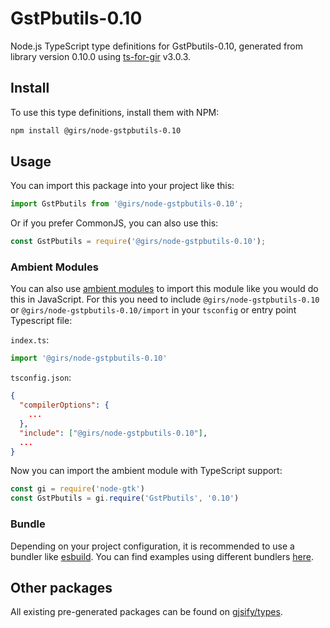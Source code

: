 
# GstPbutils-0.10

Node.js TypeScript type definitions for GstPbutils-0.10, generated from library version 0.10.0 using [ts-for-gir](https://github.com/gjsify/ts-for-gir) v3.0.3.


## Install

To use this type definitions, install them with NPM:
```bash
npm install @girs/node-gstpbutils-0.10
```

## Usage

You can import this package into your project like this:
```ts
import GstPbutils from '@girs/node-gstpbutils-0.10';
```

Or if you prefer CommonJS, you can also use this:
```ts
const GstPbutils = require('@girs/node-gstpbutils-0.10');
```

### Ambient Modules

You can also use [ambient modules](https://github.com/gjsify/ts-for-gir/tree/main/packages/cli#ambient-modules) to import this module like you would do this in JavaScript.
For this you need to include `@girs/node-gstpbutils-0.10` or `@girs/node-gstpbutils-0.10/import` in your `tsconfig` or entry point Typescript file:

`index.ts`:
```ts
import '@girs/node-gstpbutils-0.10'
```

`tsconfig.json`:
```json
{
  "compilerOptions": {
    ...
  },
  "include": ["@girs/node-gstpbutils-0.10"],
  ...
}
```

Now you can import the ambient module with TypeScript support: 

```ts
const gi = require('node-gtk')
const GstPbutils = gi.require('GstPbutils', '0.10')
```


### Bundle

Depending on your project configuration, it is recommended to use a bundler like [esbuild](https://esbuild.github.io/). You can find examples using different bundlers [here](https://github.com/gjsify/ts-for-gir/tree/main/examples).

## Other packages

All existing pre-generated packages can be found on [gjsify/types](https://github.com/gjsify/types).


